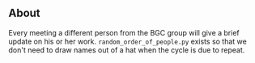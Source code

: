 ## About

Every meeting a different person from the BGC group will give a brief update on his or her work.
`random_order_of_people.py` exists so that we don't need to draw names out of a hat when the cycle is due to repeat.